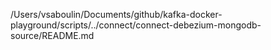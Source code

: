 /Users/vsaboulin/Documents/github/kafka-docker-playground/scripts/../connect/connect-debezium-mongodb-source/README.md
